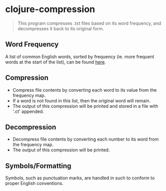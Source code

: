 # clojure-compression
> This program compresses .txt files based on its word frequency, and decompresses it back to its original form.

## Word Frequency
A list of common English words, sorted by frequency (ie. more frequent words at the start of the list), can be found [here](/src/frequency.txt).

## Compression
- Compress file contents by converting each word to its value from the frequency map.
- If a word is not found in this list, then the original word will remain.
- The output of this compression will be printed and stored in a file with '.ct' appended.

## Decompression
- Decompress file contents by converting each number to its word from the frequency map.
- The output of this compression will be printed.

## Symbols/Formatting
Symbols, such as punctuation marks, are handled in such to conform to proper English conventions.
